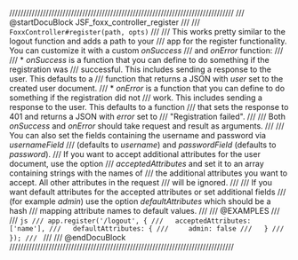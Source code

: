 ////////////////////////////////////////////////////////////////////////////////
/// @startDocuBlock JSF_foxx_controller_register
///
/// `FoxxController#register(path, opts)`
///
/// This works pretty similar to the logout function and adds a path to your
/// app for the register functionality. You can customize it with a custom *onSuccess*
/// and *onError* function:
///
/// * *onSuccess* is a function that you can define to do something if the registration was
///   successful. This includes sending a response to the user. This defaults to a
///   function that returns a JSON with *user* set to the created user document.
/// * *onError* is a function that you can define to do something if the registration did not
///   work. This includes sending a response to the user. This defaults to a function
///   that sets the response to 401 and returns a JSON with *error* set to
///   "Registration failed".
///
/// Both *onSuccess* and *onError* should take request and result as arguments.
///
/// You can also set the fields containing the username and password via *usernameField*
/// (defaults to *username*) and *passwordField* (defaults to *password*).
/// If you want to accept additional attributes for the user document, use the option
/// *acceptedAttributes* and set it to an array containing strings with the names of
/// the additional attributes you want to accept. All other attributes in the request
/// will be ignored.
///
/// If you want default attributes for the accepted attributes or set additional fields
/// (for example *admin*) use the option *defaultAttributes* which should be a hash
/// mapping attribute names to default values.
///
/// @EXAMPLES
///
/// ```js
/// app.register('/logout', {
///   acceptedAttributes: ['name'],
///   defaultAttributes: {
///     admin: false
///   }
/// });
/// ```
///
/// @endDocuBlock
////////////////////////////////////////////////////////////////////////////////